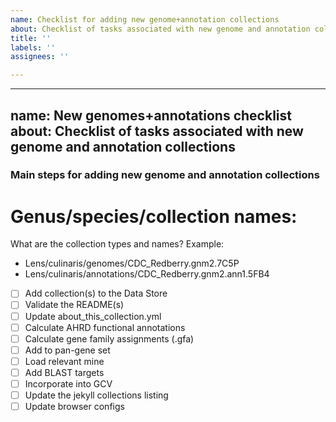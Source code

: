 ```yaml
---
name: Checklist for adding new genome+annotation collections
about: Checklist of tasks associated with new genome and annotation collections
title: ''
labels: ''
assignees: ''

---
```


---
name: New genomes+annotations checklist
about: Checklist of tasks associated with new genome and annotation collections
---

### Main steps for adding new genome and annotation collections

# Genus/species/collection names: 
What are the collection types and names? Example: 
- Lens/culinaris/genomes/CDC_Redberry.gnm2.7C5P 
- Lens/culinaris/annotations/CDC_Redberry.gnm2.ann1.5FB4

- [ ] Add collection(s) to the Data Store
- [ ] Validate the README(s)
- [ ] Update about_this_collection.yml
- [ ] Calculate AHRD functional annotations 
- [ ] Calculate gene family assignments (.gfa) 
- [ ] Add to pan-gene set 
- [ ] Load relevant mine 
- [ ] Add BLAST targets 
- [ ] Incorporate into GCV 
- [ ] Update the jekyll collections listing 
- [ ] Update browser configs
